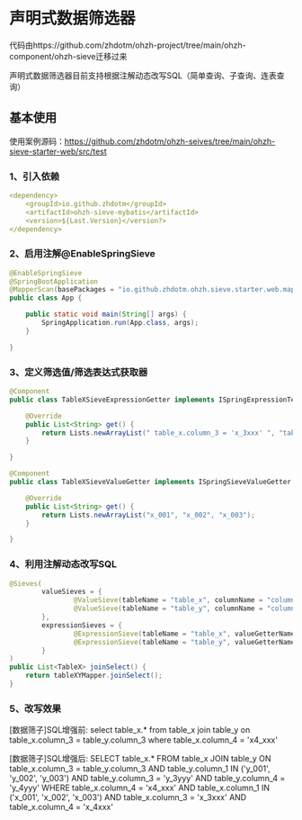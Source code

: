 # 声明式数据筛选器

代码由https://github.com/zhdotm/ohzh-project/tree/main/ohzh-component/ohzh-sieve迁移过来

声明式数据筛选器目前支持根据注解动态改写SQL（简单查询、子查询、连表查询）

## 基本使用

使用案例源码：https://github.com/zhdotm/ohzh-seives/tree/main/ohzh-sieve-starter-web/src/test

### 1、引入依赖

```yml
<dependency>
    <groupId>io.github.zhdotm</groupId>
    <artifactId>ohzh-sieve-mybatis</artifactId>
    <version>${Last.Version}</version?>
</dependency>
```

### 2、启用注解@EnableSpringSieve

```java
@EnableSpringSieve
@SpringBootApplication
@MapperScan(basePackages = "io.github.zhdotm.ohzh.sieve.starter.web.mapper")
public class App {

    public static void main(String[] args) {
        SpringApplication.run(App.class, args);
    }

}
```

### 3、定义筛选值/筛选表达式获取器

```java
@Component
public class TableXSieveExpressionGetter implements ISpringExpressionTextSieveValueGetter {

    @Override
    public List<String> get() {
        return Lists.newArrayList(" table_x.column_3 = 'x_3xxx' ", "table_x.column_4 = 'x_4xxx' ");
    }

}
```

```java
@Component
public class TableXSieveValueGetter implements ISpringSieveValueGetter {

    @Override
    public List<String> get() {
        return Lists.newArrayList("x_001", "x_002", "x_003");
    }

}
```

### 4、利用注解动态改写SQL

```java
@Sieves(
        valueSieves = {
                @ValueSieve(tableName = "table_x", columnName = "column_1", valueGetterName = "tableXSieveValueGetter"),
                @ValueSieve(tableName = "table_y", columnName = "column_1", valueGetterName = "tableYSieveValueGetter"),
        },
        expressionSieves = {
                @ExpressionSieve(tableName = "table_x", valueGetterName = "tableXSieveExpressionGetter"),
                @ExpressionSieve(tableName = "table_y", valueGetterName = "tableYSieveExpressionGetter"),
        }
)
public List<TableX> joinSelect() {
    return tableXYMapper.joinSelect();
}
```

### 5、改写效果

 [数据筛子]SQL增强前: select table_x.* from table_x join table_y on table_x.column_3 = table_y.column_3  where table_x.column_4 = 'x4_xxx'

[数据筛子]SQL增强后: SELECT table_x.* FROM table_x JOIN table_y ON table_x.column_3 = table_y.column_3 AND table_y.column_1 IN ('y_001', 'y_002', 'y_003') AND table_y.column_3 = 'y_3yyy' AND table_y.column_4 = 'y_4yyy' WHERE table_x.column_4 = 'x4_xxx' AND table_x.column_1 IN ('x_001', 'x_002', 'x_003') AND table_x.column_3 = 'x_3xxx' AND table_x.column_4 = 'x_4xxx'


